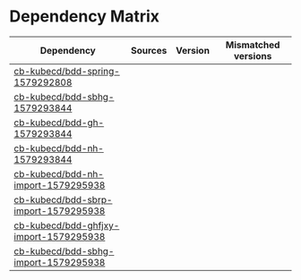 # Dependency Matrix

Dependency | Sources | Version | Mismatched versions
---------- | ------- | ------- | -------------------
[cb-kubecd/bdd-spring-1579292808](https://github.com/cb-kubecd/bdd-spring-1579292808.git) |  | []() | 
[cb-kubecd/bdd-sbhg-1579293844](https://github.com/cb-kubecd/bdd-sbhg-1579293844.git) |  | []() | 
[cb-kubecd/bdd-gh-1579293844](https://github.com/cb-kubecd/bdd-gh-1579293844.git) |  | []() | 
[cb-kubecd/bdd-nh-1579293844](https://github.com/cb-kubecd/bdd-nh-1579293844.git) |  | []() | 
[cb-kubecd/bdd-nh-import-1579295938](https://github.com/cb-kubecd/bdd-nh-import-1579295938.git) |  | []() | 
[cb-kubecd/bdd-sbrp-import-1579295938](https://github.com/cb-kubecd/bdd-sbrp-import-1579295938.git) |  | []() | 
[cb-kubecd/bdd-ghfjxy-import-1579295938](https://github.com/cb-kubecd/bdd-ghfjxy-import-1579295938.git) |  | []() | 
[cb-kubecd/bdd-sbhg-import-1579295938](https://github.com/cb-kubecd/bdd-sbhg-import-1579295938.git) |  | []() | 
